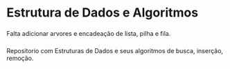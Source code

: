 # Estrutura de Dados e Algoritmos

###
 Falta adicionar arvores e encadeação de lista, pilha e fila.

### 
 Repositorio com Estruturas de Dados e seus algoritmos de busca, inserção, remoção.